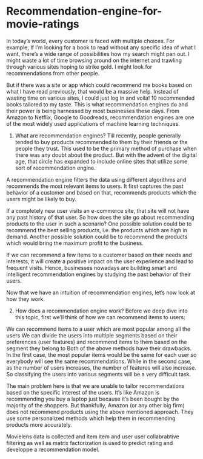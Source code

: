 # Recommendation-engine-for-movie-ratings
In today’s world, every customer is faced with multiple choices. For example, If I’m looking for a book to read without any specific idea of what I want, there’s a wide range of possibilities how my search might pan out. I might waste a lot of time browsing around on the internet and trawling through various sites hoping to strike gold. I might look for recommendations from other people.

But if there was a site or app which could recommend me books based on what I have read previously, that would be a massive help. Instead of wasting time on various sites, I could just log in and voila! 10 recommended books tailored to my taste.
This is what recommendation engines do and their power is being harnessed by most businesses these days. From Amazon to Netflix, Google to Goodreads, recommendation engines are one of the most widely used applications of machine learning techniques.
1. What are recommendation engines?
Till recently, people generally tended to buy products recommended to them by their friends or the people they trust. This used to be the primary method of purchase when there was any doubt about the product. But with the advent of the digital age, that circle has expanded to include online sites that utilize some sort of recommendation engine.

A recommendation engine filters the data using different algorithms and recommends the most relevant items to users. It first captures the past behavior of a customer and based on that, recommends products which the users might be likely to buy.

If a completely new user visits an e-commerce site, that site will not have any past history of that user. So how does the site go about recommending products to the user in such a scenario? One possible solution could be to recommend the best selling products, i.e. the products which are high in demand. Another possible solution could be to recommend the products which would bring the maximum profit to the business.

If we can recommend a few items to a customer based on their needs and interests, it will create a positive impact on the user experience and lead to frequent visits. Hence, businesses nowadays are building smart and intelligent recommendation engines by studying the past behavior of their users.

Now that we have an intuition of recommendation engines, let’s now look at how they work.

 

2. How does a recommendation engine work?
Before we deep dive into this topic, first we’ll think of how we can recommend items to users:

We can recommend items to a user which are most popular among all the users
We can divide the users into multiple segments based on their preferences (user features) and recommend items to them based on the segment they belong to
Both of the above methods have their drawbacks. In the first case, the most popular items would be the same for each user so everybody will see the same recommendations. While in the second case, as the number of users increases, the number of features will also increase. So classifying the users into various segments will be a very difficult task.

The main problem here is that we are unable to tailor recommendations based on the specific interest of the users. It’s like Amazon is recommending you buy a laptop just because it’s been bought by the majority of the shoppers. But thankfully, Amazon (or any other big firm) does not recommend products using the above mentioned approach. They use some personalized methods which help them in recommending products more accurately.

Movielens data is collected and item item and user user collabrabtive filtering as well as matrix factorization is used to predict rating and developpe a recommendation model.
